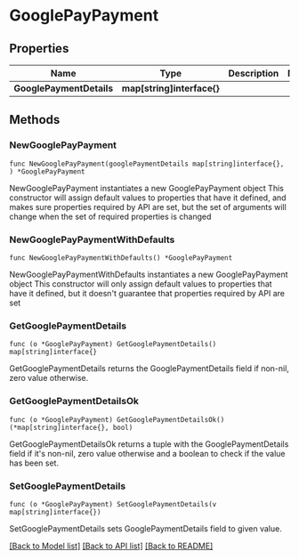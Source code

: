 # GooglePayPayment

## Properties

Name | Type | Description | Notes
------------ | ------------- | ------------- | -------------
**GooglePaymentDetails** | **map[string]interface{}** |  | 

## Methods

### NewGooglePayPayment

`func NewGooglePayPayment(googlePaymentDetails map[string]interface{}, ) *GooglePayPayment`

NewGooglePayPayment instantiates a new GooglePayPayment object
This constructor will assign default values to properties that have it defined,
and makes sure properties required by API are set, but the set of arguments
will change when the set of required properties is changed

### NewGooglePayPaymentWithDefaults

`func NewGooglePayPaymentWithDefaults() *GooglePayPayment`

NewGooglePayPaymentWithDefaults instantiates a new GooglePayPayment object
This constructor will only assign default values to properties that have it defined,
but it doesn't guarantee that properties required by API are set

### GetGooglePaymentDetails

`func (o *GooglePayPayment) GetGooglePaymentDetails() map[string]interface{}`

GetGooglePaymentDetails returns the GooglePaymentDetails field if non-nil, zero value otherwise.

### GetGooglePaymentDetailsOk

`func (o *GooglePayPayment) GetGooglePaymentDetailsOk() (*map[string]interface{}, bool)`

GetGooglePaymentDetailsOk returns a tuple with the GooglePaymentDetails field if it's non-nil, zero value otherwise
and a boolean to check if the value has been set.

### SetGooglePaymentDetails

`func (o *GooglePayPayment) SetGooglePaymentDetails(v map[string]interface{})`

SetGooglePaymentDetails sets GooglePaymentDetails field to given value.



[[Back to Model list]](../README.md#documentation-for-models) [[Back to API list]](../README.md#documentation-for-api-endpoints) [[Back to README]](../README.md)


